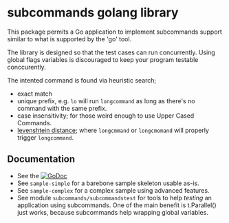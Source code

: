 subcommands golang library
==========================

This package permits a Go application to implement subcommands support
similar to what is supported by the 'go' tool.

The library is designed so that the test cases can run concurrently.
Using global flags variables is discouraged to keep your program testable
conccurently.

The intented command is found via heuristic search;

  - exact match
  - unique prefix, e.g. `lo` will run `longcommand` as long as there's no
    command with the same prefix.
  - case insensitivity; for those weird enough to use Upper Cased Commands.
  - [levenshtein distance](http://en.wikipedia.org/wiki/Levenshtein_distance);
    where `longcmmand` or `longcmomand` will properly trigger `longcommand`.


Documentation
-------------

  - See the [![GoDoc](https://godoc.org/github.com/maruel/subcommands?status.svg)](https://godoc.org/github.com/maruel/subcommands)
  - See `sample-simple` for a barebone sample skeleton usable as-is.
  - See `sample-complex` for a complex sample using advanced features.
  - See module `subcommands/subcommandstest` for tools to help *testing* an
    application using subcommands. One of the main benefit is t.Parallel() just
    works, because subcommands help wrapping global variables.
